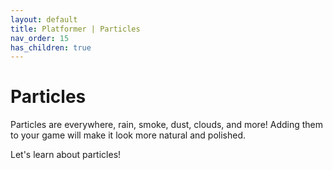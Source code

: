 ```yaml
---
layout: default
title: Platformer | Particles
nav_order: 15
has_children: true
---
```


# Particles

Particles are everywhere, rain, smoke, dust, clouds, and more! Adding them to your game will make it look more natural and polished.

Let's learn about particles!

